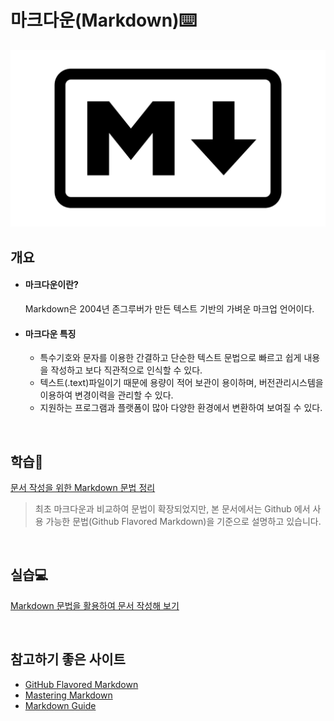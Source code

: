 # 마크다운(Markdown)⌨️

![markdown_logo](markdown_README.assets/markdown_logo.png)

## 개요

- #### 마크다운이란?

  Markdown은 2004년 존그루버가 만든 텍스트 기반의 가벼운 마크업 언어이다.

- #### 마크다운 특징
  
  - 특수기호와 문자를 이용한 간결하고 단순한 텍스트 문법으로 빠르고 쉽게 내용을 작성하고 보다 직관적으로 인식할 수 있다.
  - 텍스트(.text)파일이기 때문에 용량이 적어 보관이 용이하며, 버전관리시스템을 이용하여 변경이력을 관리할 수 있다.
  - 지원하는 프로그램과 플랫폼이 많아 다양한 환경에서 변환하여 보여질 수 있다.

<br/>

## 학습📝

[문서 작성을 위한 Markdown 문법 정리](github_flavored_markdown.md)

> 최초 마크다운과 비교하여 문법이 확장되었지만, 본 문서에서는 Github 에서 사용 가능한 문법(Github Flavored Markdown)을 기준으로 설명하고 있습니다.

<br/>

## 실습💻

[Markdown 문법을 활용하여 문서 작성해 보기](markdown_ex1_.md)

<br/>

## 참고하기 좋은 사이트

- [GitHub Flavored Markdown](https://github.github.com/gfm/)
- [Mastering Markdown](https://guides.github.com/features/mastering-markdown/)
- [Markdown Guide](https://www.markdownguide.org/)
